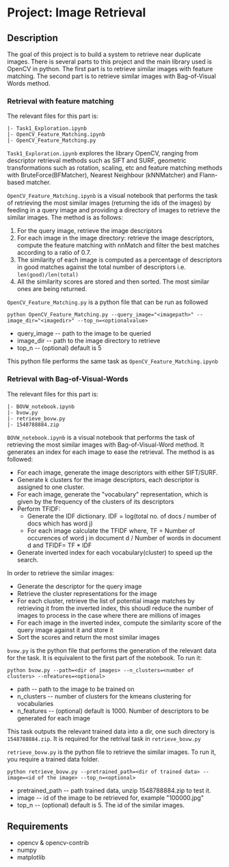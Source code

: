 # Project: Image Retrieval

## Description
The goal of this project is to build a system to retrieve near duplicate images.
There is several parts to this project and the main library used is OpenCV in python.
The first part is to retrieve similar images with feature matching.
The second part is to retrieve similar images with Bag-of-Visual Words method.


### Retrieval with feature matching
The relevant files for this part is:
```
|- Task1_Exploration.ipynb
|- OpenCV_Feature_Matching.ipynb
|- OpenCV_Feature_Matching.py
```
`Task1_Exploration.ipynb` explores the library OpenCV, ranging from descriptor retrieval
methods such as SIFT and SURF, geometric transformations such as rotation, scaling, etc and
feature matching methods with BruteForce(BFMatcher), Nearest Neighbour (kNNMatcher) and
Flann-based matcher.

`OpenCV_Feature_Matching.ipynb` is a visual notebook that performs the task of retrieving
the most similar images (returning the ids of the images) by feeding in a query image and
providing a directory of images to retrieve the similar images.
The method is as follows:
1. For the query image, retrieve the image descriptors
2. For each image in the image directory: retrieve the image descriptors, compute the feature matching with nnMatch and filter the best matches according to a ratio of 0.7. 
3. The similarity of each image is computed as a percentage of descriptors in good matches against the total number of descriptors i.e. `len(good)/len(total) `
4. All the similarity scores are stored and then sorted. The most similar ones are being returned.

`OpenCV_Feature_Matching.py` is a python file that can be run as followed
```
python OpenCV_Feature_Matching.py --query_image="<imagepath>" --image_dir="<imagedir>" --top_n=<optionalvalue>
```
- query_image -- path to the image to be queried
- image_dir -- path to the image directory to retrieve
- top_n -- (optional) default is 5

This python file performs the same task as `OpenCV_Feature_Matching.ipynb`

### Retrieval with Bag-of-Visual-Words
The relevant files for this part is:
```
|- BOVW_notebook.ipynb
|- bvow.py
|- retrieve_bovw.py
|- 1548788884.zip
```

`BOVW_notebook.ipynb` is a visual notebook that performs the task of retrieving the most similar
images with Bag-of-Visual-Word method. It generates an index for each image to ease the retrieval.
The method is as followed:
- For each image, generate the image descriptors with either SIFT/SURF.
- Generate k clusters for the image descriptors, each descriptor is assigned to one cluster.
- For each image, generate the "vocabulary" representation, which is given by the frequency of the clusters of its descriptors
- Perform TFIDF:
  - Generate the IDF dictionary. IDF = log(total no. of docs / number of docs which has word j)
  - For each image calculate the TFIDF where, TF = Number of occurences of word j in document d / Number of words in document d and TFIDF= TF * IDF
- Generate inverted index for each vocabulary(cluster) to speed up the search.

In order to retrieve the similar images:
- Generate the descriptor for the query image
- Retrieve the cluster representations for the image
- For each cluster, retrieve the list of potential image matches by retrieving it from the inverted index, this shoudl reduce the number of images to process in the case where there are millions of images
- For each image in the inverted index, compute the similarity score of the query image against it and store it
- Sort the scores and return the most similar images

`bvow.py` is the python file that performs the generation of the relevant data for the task. It is equivalent to the first part of the notebook.  To run it:
```
python bvow.py --path=<dir of images> --n_clusters=<number of clusters> --nfeatures=<optional>
```
- path -- path to the image to be trained on
- n_clusters -- number of clusters for the kmeans clustering for vocabularies
- n_features -- (optional) default is 1000. Number of descriptors to be generated for each image

This task outputs the relevant trained data into a dir, one such directory is `1548788884.zip`.
It is required for the retrival task in `retrieve_bovw.py`

`retrieve_bovw.py` is the python file to retrieve the similar images.
To run it, you require a trained data folder.
```
python retrieve_bovw.py --pretrained_path=<dir of trained data> --image=<id of the image> --top_n=<optional>
```
- pretrained_path -- path trained data, unzip 1548788884.zip to test it.
- image -- id of the image to be retrieved for, example "100000.jpg"
- top_n -- (optional) default is 5. The id of the similar images.


## Requirements
- opencv & opencv-contrib
- numpy
- matplotlib
